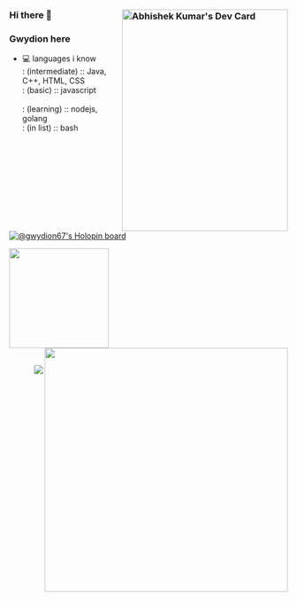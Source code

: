 ### Hi there 👋 <a href="https://app.daily.dev/gwydion67"><img style="float: right; margin: auto;" src="https://api.daily.dev/devcards/2e57308cbca44557aa034d9a3d90170d.png?r=h0u" height="400"  width="300" alt="Abhishek Kumar's Dev Card"/></a>

### Gwydion here 
- 💻 languages i know <br>
  : (intermediate) :: Java, C++, HTML, CSS  <br>
  : (basic) :: javascript <br>  
  : (learning) :: nodejs, golang <br> 
  : (in list) :: bash <br>

[![@gwydion67's Holopin board](https://holopin.me/gwydion67)](https://holopin.io/@gwydion67)
<div>
<a href="https://github.com/gwydion67">
<img height="180" src="https://github-readme-stats-eight-theta.vercel.app/api/top-langs/?username=gwydion67&layout=compact&langs_count=8&theme=nightowl"/>
</a>
<a href="https://github.com/gwydion67">
<img width="440" style="padding: 0" src="https://github-readme-stats-eight-theta.vercel.app/api?username=gwydion67&show_icons=true&theme=nightowl&include_all_commits=true&count_private=true" align="right" />
</a>
</div>

<br>
<p>
  <img src="https://komarev.com/ghpvc/?username=gwydion67&style=flat-square" align="right"/>
</a> 
</p>

<!--
**gwydion67/gwydion67** is a ✨ _special_ ✨ repository because its `README.md` (this file) appears on your GitHub profile.

Here are some ideas to get you started:

- 🔭 I’m currently working on ...
- 🌱 I’m currently learning ...
- 👯 I’m looking to collaborate on ...
- 🤔 I’m looking for help with ...
- 💬 Ask me about ...
- 📫 How to reach me: ...
- 😄 Pronouns: ...
- ⚡ Fun fact: ...
-->
